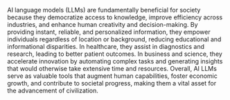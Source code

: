AI language models (LLMs) are fundamentally beneficial for society because they democratize access to knowledge, improve efficiency across industries, and enhance human creativity and decision-making. By providing instant, reliable, and personalized information, they empower individuals regardless of location or background, reducing educational and informational disparities. In healthcare, they assist in diagnostics and research, leading to better patient outcomes. In business and science, they accelerate innovation by automating complex tasks and generating insights that would otherwise take extensive time and resources. Overall, AI LLMs serve as valuable tools that augment human capabilities, foster economic growth, and contribute to societal progress, making them a vital asset for the advancement of civilization.